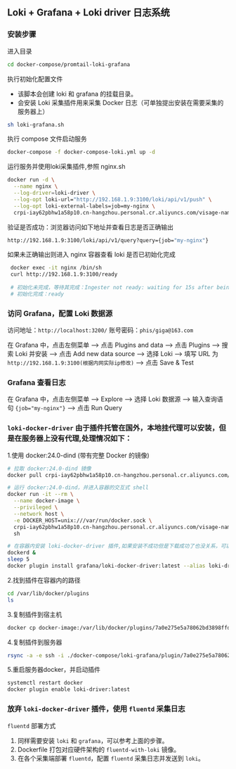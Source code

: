 ## Loki + Grafana + Loki driver 日志系统

### 安装步骤

进入目录 
```bash
cd docker-compose/promtail-loki-grafana
```

执行初始化配置文件
   - 该脚本会创建 loki 和 grafana 的挂载目录。
   - 会安装 Loki 采集插件用来采集 Docker 日志（可单独提出安装在需要采集的服务器上）
```bash
sh loki-grafana.sh   
```
   
执行 compose 文件启动服务
```bash
docker-compose -f docker-compose-loki.yml up -d
```

运行服务并使用loki采集插件,参照 nginx.sh
```bash
docker run -d \
  --name nginx \
  --log-driver=loki-driver \
  --log-opt loki-url="http://192.168.1.9:3100/loki/api/v1/push" \
  --log-opt loki-external-labels=job=my-nginx \
  crpi-iay62pbhw1a58p10.cn-hangzhou.personal.cr.aliyuncs.com/visage-namespace/nginx:latest
```

验证是否成功：浏览器访问如下地址并查看日志是否正确输出
```bash
http://192.168.1.9:3100/loki/api/v1/query?query={job="my-nginx"}
```

如果未正确输出则进入 nginx 容器查看 loki 是否已初始化完成
```bash
 docker exec -it nginx /bin/sh
 curl http://192.168.1.9:3100/ready
 
 # 初始化未完成，等待其完成：Ingester not ready: waiting for 15s after being ready
 # 初始化完成：ready
```


### 访问 Grafana，配置 Loki 数据源
访问地址：`http://localhost:3200/`
账号密码：`phis/giga@163.com`

在 Grafana 中，点击左侧菜单 --> 点击 Plugins and data --> 点击 Plugins --> 搜索 Loki 并安装 -->
点击 Add new data source --> 选择 Loki --> 填写 URL 为 `http://192.168.1.9:3100(根据内网实际ip修改)` --> 点击 Save & Test

### Grafana 查看日志
在 Grafana 中，点击左侧菜单 --> Explore --> 选择 Loki 数据源 --> 输入查询语句 `{job="my-nginx"}` --> 点击 Run Query

### `loki-docker-driver` 由于插件托管在国外，本地挂代理可以安装，但是在服务器上没有代理,处理情况如下：

1.使用 docker:24.0-dind (带有完整 Docker 的镜像)
```bash
# 拉取 docker:24.0-dind 镜像
docker pull crpi-iay62pbhw1a58p10.cn-hangzhou.personal.cr.aliyuncs.com/visage-namespace/docker:24.0-dind

# 运行 docker:24.0-dind，并进入容器的交互式 shell
docker run -it --rm \
  --name docker-image \
  --privileged \
  --network host \
  -e DOCKER_HOST=unix:///var/run/docker.sock \
  crpi-iay62pbhw1a58p10.cn-hangzhou.personal.cr.aliyuncs.com/visage-namespace/docker:24.0-dind \
  sh

# 在容器内安装 loki-docker-driver 插件,如果安装不成功但是下载成功了也没关系，可以在容器内复制插件到宿主机上
dockerd &
sleep 5 
docker plugin install grafana/loki-docker-driver:latest --alias loki-driver --grant-all-permissions
```
2.找到插件在容器内的路径
```bash
cd /var/lib/docker/plugins
ls
```

3.复制插件到宿主机
```bash
docker cp docker-image:/var/lib/docker/plugins/7a0e275e5a78062bd3898ffdc8bbc53e02f2d62fdc118af6123351f736c993a7 ./docker-compose/loki-grafana/plugin
```

4.复制插件到服务器
```bash
rsync -a -e ssh -i ./docker-compose/loki-grafana/plugin/7a0e275e5a78062bd3898ffdc8bbc53e02f2d62fdc118af6123351f736c993a7 root@1.95.48.134:/var/lib/docker/plugins/
```

5.重启服务器docker，并启动插件
```bash
systemctl restart docker
docker plugin enable loki-driver:latest
```

### 放弃 `loki-docker-driver` 插件，使用 `fluentd` 采集日志
`fluentd` 部署方式
1. 同样需要安装 `loki` 和 `grafana`，可以参考上面的步骤。
2. Dockerfile 打包对应硬件架构的 `fluentd-with-loki` 镜像。
3. 在各个采集端部署 `fluentd`，配置 `fluentd` 采集日志并发送到 `loki`。